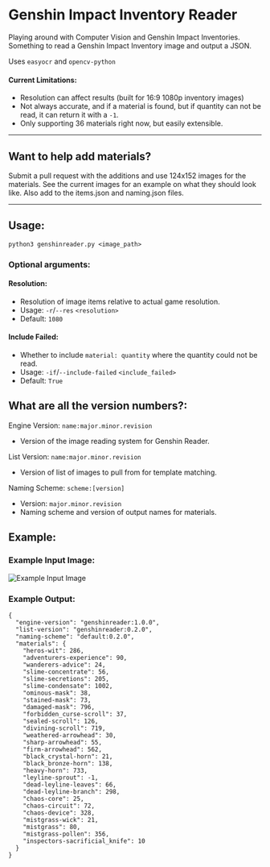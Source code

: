 # Genshin Impact Inventory Reader
Playing around with Computer Vision and Genshin Impact Inventories.
Something to read a Genshin Impact Inventory image and output a JSON.

Uses `easyocr` and `opencv-python`

#### Current Limitations:
- Resolution can affect results (built for 16:9 1080p inventory images)
- Not always accurate, and if a material is found, but if quantity can not be read, it can return it with a `-1`.
- Only supporting 36 materials right now, but easily extensible.
<hr/>

## Want to help add materials?
Submit a pull request with the additions and use 124x152 images for the materials. 
See the current images for an example on what they should look like. 
Also add to the items.json and naming.json files.

<hr/>

## Usage:
`python3 genshinreader.py <image_path>`
### Optional arguments:
#### Resolution:
- Resolution of image items relative to actual game resolution.
- Usage:  `-r`/`--res` `<resolution>`
- Default: `1080`
#### Include Failed:
- Whether to include `material: quantity` where the quantity could not be read.
- Usage: `-if`/`--include-failed` `<include_failed>`
- Default: `True`

## What are all the version numbers?:
Engine Version: `name:major.minor.revision`
- Version of the image reading system for Genshin Reader.

List Version: `name:major.minor.revision`
- Version of list of images to pull from for template matching.

Naming Scheme: `scheme:[version]`
- Version: `major.minor.revision`
- Naming scheme and version of output names for materials.

## Example:
### Example Input Image: 
![Example Input Image](https://files.timothyji.com/projects/genshin-reader/ex.png)
### Example Output:
```
{
  "engine-version": "genshinreader:1.0.0",
  "list-version": "genshinreader:0.2.0",
  "naming-scheme": "default:0.2.0",
  "materials": {
    "heros-wit": 286,
    "adventurers-experience": 90,
    "wanderers-advice": 24,
    "slime-concentrate": 56,
    "slime-secretions": 205,
    "slime-condensate": 1002,
    "ominous-mask": 38,
    "stained-mask": 73,
    "damaged-mask": 796,
    "forbidden_curse-scroll": 37,
    "sealed-scroll": 126,
    "divining-scroll": 719,
    "weathered-arrowhead": 30,
    "sharp-arrowhead": 55,
    "firm-arrowhead": 562,
    "black_crystal-horn": 21,
    "black_bronze-horn": 138,
    "heavy-horn": 733,
    "leyline-sprout": -1,
    "dead-leyline-leaves": 66,
    "dead-leyline-branch": 298,
    "chaos-core": 25,
    "chaos-circuit": 72,
    "chaos-device": 328,
    "mistgrass-wick": 21,
    "mistgrass": 80,
    "mistgrass-pollen": 356,
    "inspectors-sacrificial_knife": 10
  }
}
```

